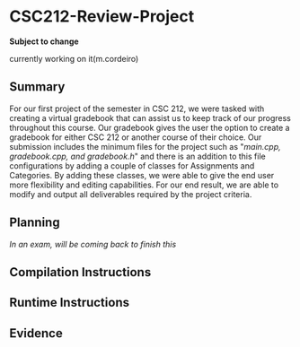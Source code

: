 # CSC212-Review-Project 
**Subject to change**

currently working on it(m.cordeiro)
## Summary

For our first project of the semester in CSC 212, we were tasked with creating a virtual gradebook that can assist us to keep track of our progress 
throughout this course. Our gradebook gives the user the option to create a gradebook for either CSC 212 or another course of their choice. Our submission 
includes the minimum files for the project such as "*main.cpp, gradebook.cpp, and gradebook.h*" and there is an addition to this file configurations by 
adding a couple of classes for Assignments and Categories. By adding these classes, we were able to give the end user more flexibility and editing
capabilities. For our end result, we are able to modify and output all deliverables required by the project criteria.

## Planning
*In an exam, will be coming back to finish this*

## Compilation Instructions

## Runtime Instructions

## Evidence
